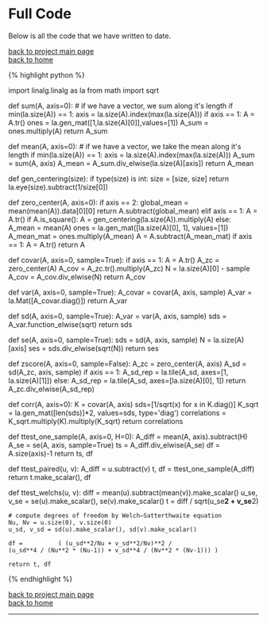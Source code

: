 # Full Code
Below is all the code that we have written to date.

[back to project main page](./stats_from_scratch.md)\
[back to home](../index.md)

{% highlight python %}

import linalg.linalg as la
from math import sqrt

def sum(A, axis=0):
    # if we have a vector, we sum along it's length
    if min(la.size(A)) == 1:
        axis = la.size(A).index(max(la.size(A)))
    if axis == 1:
        A = A.tr()
    ones = la.gen_mat([1,la.size(A)[0]],values=[1])
    A_sum = ones.multiply(A)
    return A_sum

def mean(A, axis=0):
    # if we have a vector, we take the mean along it's length
    if min(la.size(A)) == 1:
        axis = la.size(A).index(max(la.size(A)))
    A_sum = sum(A, axis)
    A_mean = A_sum.div_elwise(la.size(A)[axis])
    return A_mean

def gen_centering(size):
    if type(size) is int:
        size = [size, size]
    return la.eye(size).subtract(1/size[0])

def zero_center(A, axis=0):
    if axis == 2:
        global_mean = mean(mean(A)).data[0][0]
        return A.subtract(global_mean)
    elif axis == 1:
        A = A.tr()
    if A.is_square():
        A = gen_centering(la.size(A)).multiply(A)
    else:
        A_mean = mean(A)
        ones = la.gen_mat([la.size(A)[0], 1], values=[1])
        A_mean_mat = ones.multiply(A_mean)
        A = A.subtract(A_mean_mat)
    if axis == 1:
        A = A.tr()
    return A

def covar(A, axis=0, sample=True):
    if axis == 1:
        A = A.tr()
    A_zc = zero_center(A)
    A_cov = A_zc.tr().multiply(A_zc)
    N = la.size(A)[0] - sample
    A_cov = A_cov.div_elwise(N)
    return A_cov

def var(A, axis=0, sample=True):
    A_covar = covar(A, axis, sample)
    A_var = la.Mat([A_covar.diag()])
    return A_var

def sd(A, axis=0, sample=True):
    A_var = var(A, axis, sample)
    sds = A_var.function_elwise(sqrt)
    return sds

def se(A, axis=0, sample=True):
    sds = sd(A, axis, sample)
    N = la.size(A)[axis]
    ses = sds.div_elwise(sqrt(N))
    return ses

def zscore(A, axis=0, sample=False):
    A_zc = zero_center(A, axis)
    A_sd = sd(A_zc, axis, sample)
    if axis == 1:
        A_sd_rep = la.tile(A_sd, axes=[1, la.size(A)[1]])
    else:
        A_sd_rep = la.tile(A_sd, axes=[la.size(A)[0], 1])
    return A_zc.div_elwise(A_sd_rep)

def corr(A, axis=0):
    K = covar(A, axis)
    sds=[1/sqrt(x) for x in K.diag()]
    K_sqrt = la.gen_mat([len(sds)]*2, values=sds, type='diag')
    correlations = K_sqrt.multiply(K).multiply(K_sqrt)
    return correlations

def ttest_one_sample(A, axis=0, H=0):
    A_diff = mean(A, axis).subtract(H)
    A_se = se(A, axis, sample=True)
    ts = A_diff.div_elwise(A_se)
    df = A.size(axis)-1
    return ts, df

def ttest_paired(u, v):
    A_diff = u.subtract(v)
    t, df = ttest_one_sample(A_diff)
    return t.make_scalar(), df

def ttest_welchs(u, v):
    diff = mean(u).subtract(mean(v)).make_scalar()
    u_se, v_se = se(u).make_scalar(), se(v).make_scalar()
    t = diff / sqrt(u_se**2 + v_se**2)

    # compute degrees of freedom by Welch–Satterthwaite equation
    Nu, Nv = u.size(0), v.size(0)
    u_sd, v_sd = sd(u).make_scalar(), sd(v).make_scalar()

    df =          ( (u_sd**2/Nu + v_sd**2/Nv)**2 /
    (u_sd**4 / (Nu**2 * (Nu-1)) + v_sd**4 / (Nv**2 * (Nv-1))) )

    return t, df

{% endhighlight %}

[back to project main page](./stats_from_scratch.md)\
[back to home](../index.md)

---
<script src="https://utteranc.es/client.js"
        repo="Matt-A-Bennett/Matt-A-Bennett.github.io"
        issue-term="https://matt-a-bennett.github.io/stats_from_scratch/full_code.html"
        theme="github-light"
        crossorigin="anonymous"
        async>
</script>

